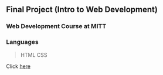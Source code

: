## Final Project (Intro to Web Development)
### Web Development Course at MITT
### Languages
> HTML
> CSS

Click [here](https://josephadoga.github.io/final-project-into-to-web-dev/)
